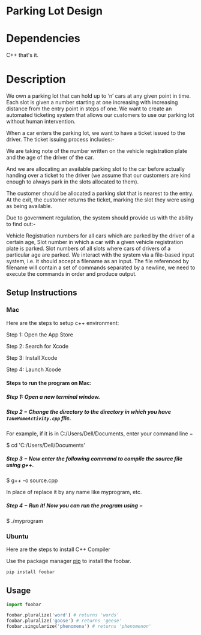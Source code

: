 # Parking Lot Design

# Dependencies

C++ that's it.


# Description
We own a parking lot that can hold up to ‘n’ cars at any given point in time. Each slot is given a number starting at one increasing with increasing distance from the entry point in steps of one. We want to create an automated ticketing system that allows our customers to use our parking lot without human intervention.

When a car enters the parking lot, we want to have a ticket issued to the driver. The ticket issuing process includes:-

We are taking note of the number written on the vehicle registration plate and the age of the driver of the car.

And we are allocating an available parking slot to the car before actually handing over a ticket to the driver (we assume that our customers are kind enough to always park in the slots allocated to them).

The customer should be allocated a parking slot that is nearest to the entry. At the exit, the customer returns the ticket, marking the slot they were using as being available.

Due to government regulation, the system should provide us with the ability to find out:-

Vehicle Registration numbers for all cars which are parked by the driver of a certain age,
Slot number in which a car with a given vehicle registration plate is parked.
Slot numbers of all slots where cars of drivers of a particular age are parked.
We interact with the system via a file-based input system, i.e. it should accept a filename as an input. The file referenced by filename will contain a set of commands separated by a newline, we need to execute the commands in order and produce output.



## Setup Instructions

### Mac

Here are the steps to setup c++ environment:

Step 1: Open the App Store

Step 2: Search for Xcode

Step 3: Install Xcode

Step 4: Launch Xcode


#### Steps to run the program on Mac:

##### Step 1: Open a new terminal window.

##### Step 2 − Change the directory to the directory in which you have `TakeHomeActivity.cpp` file. 
For example, if it is in C:/Users/Dell/Documents, enter your command line −

$ cd 'C:/Users/Dell/Documents'


##### Step 3 − Now enter the following command to compile the source file using g++.

$ g++ -o <name-you-want-to-give> source.cpp

In place of <name-you-want-to-give> replace it by any name like myprogram, etc.

##### Step 4 − Run it! Now you can run the program using −

$ ./myprogram


### Ubuntu
Here are the steps to install C++ Compiler


Use the package manager [pip](https://pip.pypa.io/en/stable/) to install the foobar.

```bash
pip install foobar
```

## Usage

```python
import foobar

foobar.pluralize('word') # returns 'words'
foobar.pluralize('goose') # returns 'geese'
foobar.singularize('phenomena') # returns 'phenomenon'
```

